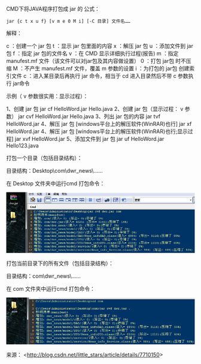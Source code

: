 CMD下将JAVA程序打包成 jar 的 公式：

```
jar {c t x u f} [v m e 0 M i] [-C 目录] 文件名……
```



解释：



c ：创建一个 jar 包
t ：显示 jar 包里面的内容
x ：解压 jar 包
u ：添加文件到 jar包
f ：指定 jar 包的文件名
v ：在 CMD 显示详细执行过程(报告)
m ：指定 manufest.mf 文件（该文件可以对jar包及其内容做设置）
0 ：打包 jar包 时不压缩
M ：不产生 manufest.mf 文件，覆盖 m 参数的设置
i ：为打包的 jar包 创建索引文件
c ：进入某目录后再执行 jar 命令，相当于 cd 进入目录然后不带 c 参数执行 jar命令

示例（ v 参数很实用：显示过程）：

1、创建 jar 包
jar cf HelloWord.jar Hello.java
2、创建 jar 包（显示过程： v 参数）
jar cvf HelloWord.jar Hello.java
3、列出 jar 包的内容
jar tvf HelloWord.jar
4、解压 jar 包 [windows平台上的解压软件(WinRAR)也行]
jar xf HelloWord.jar
4、解压 jar 包 [windows平台上的解压软件(WinRAR)也行;显示过程]
jar xvf HelloWord.jar
5、添加文件到 jar 包
jar uf HelloWord.jar Hello123.java

打包一个目录（包括目录结构）：

目录结构：Desktop\com\dwr_news\……

在 Desktop 文件夹中运行cmd 打包命令：

![img](image-201708171427/fdc0bf07-457c-4e34-975f-af1c3e8a57af.png)

打包当前目录下的所有文件（包括目录结构）：

目录结构：com\dwr_news\……

在 com 文件夹中运行cmd 打包命令：

![](image-201708171427/8b16345f-8519-4d7d-8cbc-cdc97bd47e81.png)

来源： <<http://blog.csdn.net/little_stars/article/details/7710150>>

 